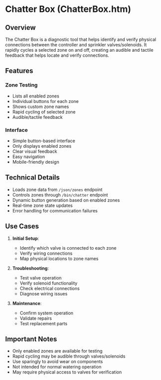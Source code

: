 # Chatter Box (ChatterBox.htm)

## Overview
The Chatter Box is a diagnostic tool that helps identify and verify physical connections between the controller and sprinkler valves/solenoids. It rapidly cycles a selected zone on and off, creating an audible and tactile feedback that helps locate and verify connections.

## Features

### Zone Testing
- Lists all enabled zones
- Individual buttons for each zone
- Shows custom zone names
- Rapid cycling of selected zone
- Audible/tactile feedback

### Interface
- Simple button-based interface
- Only displays enabled zones
- Clear visual feedback
- Easy navigation
- Mobile-friendly design

## Technical Details
- Loads zone data from `/json/zones` endpoint
- Controls zones through `/bin/chatter` endpoint
- Dynamic button generation based on enabled zones
- Real-time zone state updates
- Error handling for communication failures

## Use Cases
1. **Initial Setup**:
   - Identify which valve is connected to each zone
   - Verify wiring connections
   - Map physical locations to zone names

2. **Troubleshooting**:
   - Test valve operation
   - Verify solenoid functionality
   - Check electrical connections
   - Diagnose wiring issues

3. **Maintenance**:
   - Confirm system operation
   - Validate repairs
   - Test replacement parts

## Important Notes
- Only enabled zones are available for testing
- Rapid cycling may be audible through valves/solenoids
- Use sparingly to avoid wear on components
- Not intended for normal watering operation
- May require physical access to valves for verification 